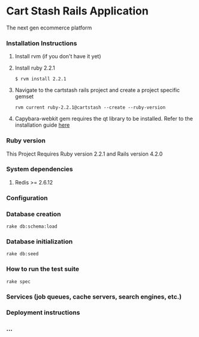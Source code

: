 Cart Stash Rails Application
============================
The next gen ecommerce platform

### Installation Instructions
1. Install rvm (if you don't have it yet)
2. Install ruby 2.2.1

    ```
    $ rvm install 2.2.1
    ```

3. Navigate to the cartstash rails project and create a project specific gemset

    ```
    rvm current ruby-2.2.1@cartstash --create --ruby-version
    ```
4. Capybara-webkit gem requires the qt library to be installed. Refer to the installation guide [here](https://github.com/thoughtbot/capybara-webkit/wiki/Installing-Qt-and-compiling-capybara-webkit)



### Ruby version
This Project Requires Ruby version 2.2.1 and Rails version 4.2.0

### System dependencies
1. Redis >= 2.6.12

### Configuration

### Database creation
```
rake db:schema:load
```

### Database initialization
```
rake db:seed
```

### How to run the test suite
```
rake spec
```
### Services (job queues, cache servers, search engines, etc.)

### Deployment instructions

### ...

